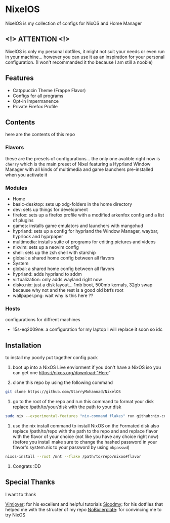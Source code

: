 # NixelOS

NixelOS is my collection of configs for NixOS and Home Manager

## <\!> ATTENTION <\!>

NixelOS is only my personal dotfiles, it might not suit your needs or even run in your machine... however you can use it as an inspiration for your personal configuration. (I won't recommanded it tho because I am still a noobie)

## Features

- Catppuccin Theme (Frappe Flavor)
- Configs for all programs
- Opt-in Impermanence
- Private Firefox Profile

## Contents

here are the contents of this repo

### Flavors

these are the presets of configurations... the only one avalible right now is `cherry` which is the main preset of Nixel featuring a Hyprland Window Manager with all kinds of multimedia and game launchers pre-installed when you activate it

### Modules 

- Home
 - basic-desktop: sets up xdg-folders in the home directory
 - dev: sets up things for development
 - firefox: sets up a firefox profile with a modified arkenfox config and a list of plugins
 - games: installs game emulators and launchers with mangohud
 - hyprland: sets up a config for hyprland the Window Manager, waybar, hyprlock and hyprpaper
 - multimedia: installs suite of programs for editing pictures and videos
 - nixvim: sets up a neovim config 
 - shell: sets up the zsh shell with starship
 - global: a shared home config between all flavors
- System
 - global: a shared home config between all flavors
 - hyprland: adds hyprland to sddm
 - virtualization: only adds wayland right now
- disko.nix: just a disk layout... 1mb boot, 500mb kernals, 32gb swap because why not and the rest is a good old btrfs root
- wallpaper.png: wait why is this here ??

### Hosts

configurations for diffrent machines

- 15s-eq2009ne: a configuration for my laptop I will replace it soon so idc

## Installation

to install my poorly put together config pack

1. boot up into a NixOS Live enviorment
if you don't have a NixOS iso you can get one https://nixos.org/download:"Here" 

1. clone this repo
by using the following command

```sh
git clone https://github.com/StarryMohannad/NixelOS
```

1. go to the root of the repo and run this command to format your disk
replace /path/to/your/disk with the path to your disk 

```sh
sudo nix --experimental-features "nix-command flakes" run github:nix-community/disko -- --mode disko /tmp/disko.nix --arg device '"/path/to/your/disk"'
```

1. use the nix install command to install NixOS on the Formated disk
also replace /path/to/repo with the path to the repo and and replace flavor with the flavor of your choice (not like you have any choice right now)
(before you install make sure to change the hashed password in your flavor's system.nix to your password by using `mkpasswd`)

```sh
nixos-install --root /mnt --flake /path/to/repo/nixos#flavor
```

1. Congrats :DD

## Special Thanks

I want to thank

[Vimjoyer](https://www.youtube.com/@vimjoyer): for his excellent and helpful tutorials
[Sioodmy](https://github.com/sioodmy/dotfiles): for his dotfiles that helped me with the structer of my repo
[NoBiolerplate](https://www.youtube.com/@NoBoilerplate): for convincing me to try NixOS
